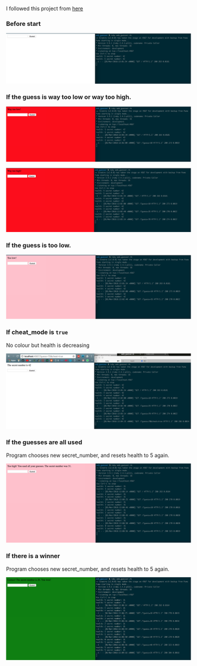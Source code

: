 I followed this project from [here](http://tutorials.jumpstartlab.com/projects/web_guesser.html)

### Before start

![start](images/start.png)

### If the guess is way too low or way too high.

![way_too_low](images/way_too_low.png)

![way_too_high](images/way_too_high.png)

### If the guess is too low.

![too_low](images/too_low.png)

### If cheat_mode is `true`

No colour but health is decreasing

![cheat_mode](images/cheat_mode.png)

### If the guesses are all used

Program chooses new secret_number, and resets health to 5 again.

![lost](images/lost.png)

### If there is a winner

Program chooses new secret_number, and resets health to 5 again.

![won](images/won.png)